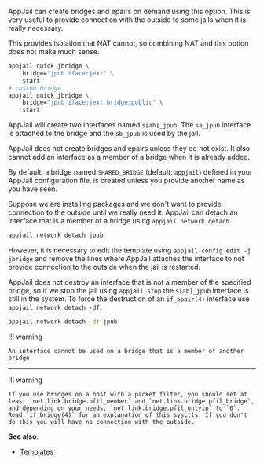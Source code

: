 AppJail can create bridges and epairs on demand using this option. This is very useful to provide connection with the outside to some jails when it is really necessary.

This provides isolation that NAT cannot, so combining NAT and this option does not make much sense.

```sh
appjail quick jbridge \
    bridge="jpub iface:jext" \
    start
# custom bridge
appjail quick jbridge \
    bridge="jpub iface:jext bridge:public" \
    start
```

AppJail will create two interfaces named `s[ab]_jpub`. The `sa_jpub` interface is attached to the bridge and the `sb_jpub` is used by the jail.

AppJail does not create bridges and epairs unless they do not exist. It also cannot add an interface as a member of a bridge when it is already added.

By default, a bridge named `SHARED_BRIDGE` (default: `appjail`) defined in your AppJail configuration file, is created unless you provide another name as you have seen.

Suppose we are installing packages and we don't want to provide connection to the outside until we really need it. AppJail can detach an interface that is a member of a bridge using `appjail network detach`.

```sh
appjail network detach jpub
```

However, it is necessary to edit the template using `appjail-config edit -j jbridge` and remove the lines where AppJail attaches the interface to not provide connection to the outside when the jail is restarted.

AppJail does not destroy an interface that is not a member of the specified bridge, so if we stop the jail using `appjail stop` the `s[ab]_jpub` interface is still in the system. To force the destruction of an `if_epair(4)` interface use `appjail network detach -df`.

```sh
appjail network detach -df jpub
```

!!! warning
    
    An interface cannot be used on a bridge that is a member of another bridge.

---

!!! warning

    If you use bridges on a host with a packet filter, you should set at least `net.link.bridge.pfil_member` and `net.link.bridge.pfil_bridge`, and depending on your needs, `net.link.bridge.pfil_onlyip` to `0`. Read `if_bridge(4)` for an explanation of this sysctls. If you don't do this you will have no connection with the outside.

**See also**:

* [Templates](../../templates.md)
